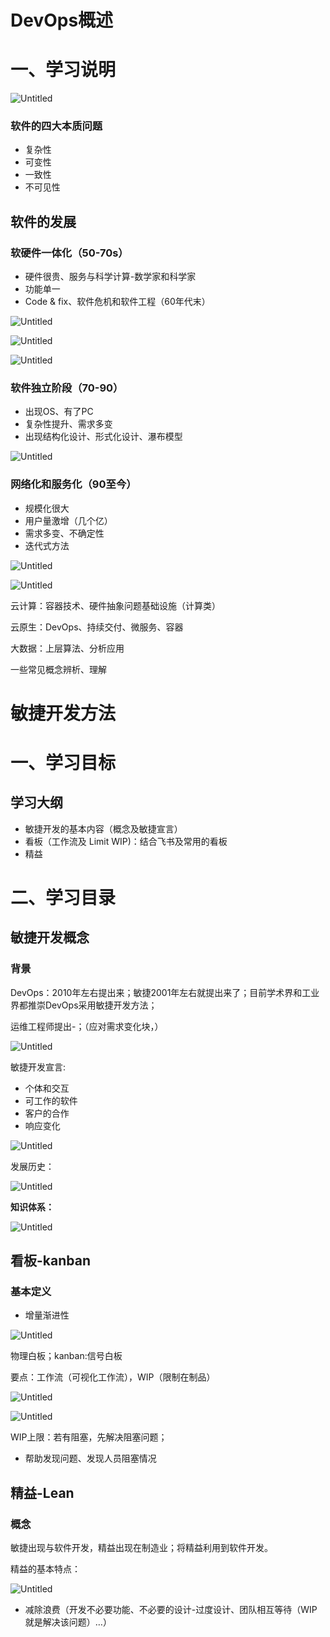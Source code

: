 # DevOps概述

# 一、学习说明

![Untitled](https://s3-us-west-2.amazonaws.com/secure.notion-static.com/d9fbb542-9791-4202-b818-af41c0b89e3c/Untitled.png)

### 软件的四大本质问题

- 复杂性
- 可变性
- 一致性
- 不可见性

## 软件的发展

### 软硬件一体化（50-70s）

- 硬件很贵、服务与科学计算-数学家和科学家
- 功能单一
- Code & fix、软件危机和软件工程（60年代末）

![Untitled](https://s3-us-west-2.amazonaws.com/secure.notion-static.com/6c004307-fcad-4b68-9041-6766153b574f/Untitled.png)

![Untitled](https://s3-us-west-2.amazonaws.com/secure.notion-static.com/72844ced-3c80-4039-a817-dc1646be097c/Untitled.png)

![Untitled](https://s3-us-west-2.amazonaws.com/secure.notion-static.com/e95bd5e3-c065-4c54-a6e2-d00a3435219e/Untitled.png)

### 软件独立阶段（70-90）

- 出现OS、有了PC
- 复杂性提升、需求多变
- 出现结构化设计、形式化设计、瀑布模型

![Untitled](https://s3-us-west-2.amazonaws.com/secure.notion-static.com/abeeeb7c-048f-4424-a609-2be832bf7b1c/Untitled.png)

### 网络化和服务化（90至今）

- 规模化很大
- 用户量激增（几个亿）
- 需求多变、不确定性
- 迭代式方法

![Untitled](https://s3-us-west-2.amazonaws.com/secure.notion-static.com/c578dc2b-e36e-4614-9d14-87b04382192d/Untitled.png)

![Untitled](https://s3-us-west-2.amazonaws.com/secure.notion-static.com/97ab5eb7-f5d5-4733-817f-576e10dc5588/Untitled.png)

云计算：容器技术、硬件抽象问题基础设施（计算类）

云原生：DevOps、持续交付、微服务、容器

大数据：上层算法、分析应用

一些常见概念辨析、理解


# 敏捷开发方法

# 一、学习目标

## 学习大纲

- 敏捷开发的基本内容（概念及敏捷宣言）
- 看板（工作流及 Limit WIP)：结合飞书及常用的看板
- 精益

# 二、学习目录

## 敏捷开发概念

### 背景

DevOps：2010年左右提出来；敏捷2001年左右就提出来了；目前学术界和工业界都推崇DevOps采用敏捷开发方法；

运维工程师提出-；（应对需求变化块，）

![Untitled](https://s3-us-west-2.amazonaws.com/secure.notion-static.com/1978fd60-a4a6-42ca-8a66-3714dad335b6/Untitled.png)

敏捷开发宣言:

- 个体和交互
- 可工作的软件
- 客户的合作
- 响应变化

![Untitled](https://s3-us-west-2.amazonaws.com/secure.notion-static.com/d208125a-053b-4165-97cd-390a72dfb89e/Untitled.png)

发展历史：

![Untitled](https://s3-us-west-2.amazonaws.com/secure.notion-static.com/c3be35cb-42a0-4743-93e8-6deb1a73ce36/Untitled.png)

**知识体系：**

![Untitled](https://s3-us-west-2.amazonaws.com/secure.notion-static.com/2503d064-c5be-4f7c-bbe5-8b5af0fe71a7/Untitled.png)

## 看板-kanban

### 基本定义

- 增量渐进性

![Untitled](https://s3-us-west-2.amazonaws.com/secure.notion-static.com/f8b56cbb-319e-42cf-ba21-617d29ce59a7/Untitled.png)

物理白板；kanban:信号白板

要点：工作流（可视化工作流），WIP（限制在制品）

![Untitled](https://s3-us-west-2.amazonaws.com/secure.notion-static.com/37ae864c-94fd-41e3-a783-6527db6d8d85/Untitled.png)

![Untitled](https://s3-us-west-2.amazonaws.com/secure.notion-static.com/06900417-b22a-4916-bc26-c834f076e603/Untitled.png)

WIP上限：若有阻塞，先解决阻塞问题；

- 帮助发现问题、发现人员阻塞情况

## 精益-Lean

### 概念

敏捷出现与软件开发，精益出现在制造业；将精益利用到软件开发。

精益的基本特点：

![Untitled](https://s3-us-west-2.amazonaws.com/secure.notion-static.com/8d2ada8f-b9d9-4962-b4c8-76e54de1d91e/Untitled.png)

- 减除浪费（开发不必要功能、不必要的设计-过度设计、团队相互等待（WIP就是解决该问题）…）